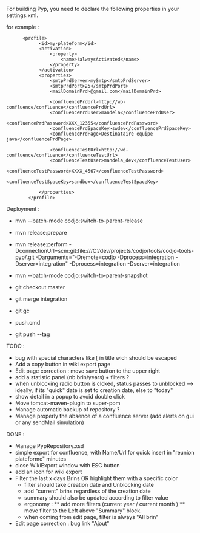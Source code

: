 For building Pyp, you need to declare the following properties in your settings.xml.

for example :
```
	  <profile>
            <id>my-plateform</id>
            <activation>
                <property>
                    <name>!alwaysActivated</name>
                </property>
            </activation>
            <properties>
                <smtpPrdServer>mySmtp</smtpPrdServer>
                <smtpPrdPort>25</smtpPrdPort>
                <mailDomainPrd>@gmail.com</mailDomainPrd>

                <confluencePrdUrl>http://wp-confluence/confluence</confluencePrdUrl>
                <confluencePrdUser>mandela</confluencePrdUser>
                <confluencePrdPassword>XXX_12355</confluencePrdPassword>
                <confluencePrdSpaceKey>swdev</confluencePrdSpaceKey>
                <confluencePrdPage>Destinataire equipe java</confluencePrdPage>
				
				<confluenceTestUrl>http://wd-confluence/confluence</confluenceTestUrl>
				<confluenceTestUser>mandela_dev</confluenceTestUser>
				<confluenceTestPassword>XXXX_4567</confluenceTestPassword>
				<confluenceTestSpaceKey>sandbox</confluenceTestSpaceKey>

            </properties>
        </profile>
```

Deployment :
* mvn --batch-mode codjo:switch-to-parent-release
* mvn release:prepare
* mvn release:perform -DconnectionUrl=scm:git:file:///C:/dev/projects/codjo/tools/codjo-tools-pyp/.git -Darguments="-Dremote=codjo -Dprocess=integration -Dserver=integration" -Dprocess=integration -Dserver=integration
* mvn --batch-mode codjo:switch-to-parent-snapshot

* git checkout master
* git merge integration
* git gc
* push.cmd
* git push --tag


TODO :
* bug with special characters like [ in title wich should be escaped
* Add a copy button in wiki export page
* Edit page correction : move save button to the upper right
* add a statistic panel (nb brin/years) + filters ?
* when unblocking radio button is clcked, status passes to unblocked
  --> ideally, if its "quick" date is set to creation date, else to "today"
* show detail in a popup to avoid double click
* Move tomcat-maven-plugin to super-pom
* Manage automatic backup of repository ?
* Manage properly the absence of a confluence server (add alerts on gui or any sendMail simulation)

DONE :
* Manage PypRepository.xsd
* simple export for confluence, with Name/Url for quick insert in "reunion plateforme" minutes
* close WikiExport window with ESC button
* add an icon for wiki export
* Filter the last x days Brins OR highlight them with a specific color
   * filter should take creation date and Unblocking date
   * add "current" brins regardless of the creation date
   * summary should also be updated according to filter value
   * ergonomy :
          ** add more filters (current year / current month )
          ** move filter to the Left above "Summary" block.
   * when coming from edit page, filter is always "All brin"
* Edit page correction : bug link "Ajout"
